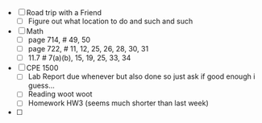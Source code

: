 - [ ] Road trip with a Friend
	- [ ] Figure out what location to do and such and such
- [ ] Math
	- [ ] page 714, # 49, 50
	- [ ] page 722, # 11, 12, 25, 26, 28, 30, 31 
	- [ ] 11.7 # 7(a)(b), 15, 19, 25, 33, 34
- [ ] CPE 1500
	 - [ ] Lab Report due whenever but also done so just ask if good enough i guess...
	 - [ ] Reading woot woot
	 - [ ] Homework HW3 (seems much shorter than last week)
- [ ] 